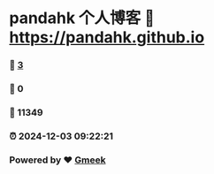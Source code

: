 # pandahk 个人博客 :link: https://pandahk.github.io 
### :page_facing_up: [3](https://pandahk.github.io/tag.html) 
### :speech_balloon: 0 
### :hibiscus: 11349 
### :alarm_clock: 2024-12-03 09:22:21 
### Powered by :heart: [Gmeek](https://github.com/Meekdai/Gmeek)
